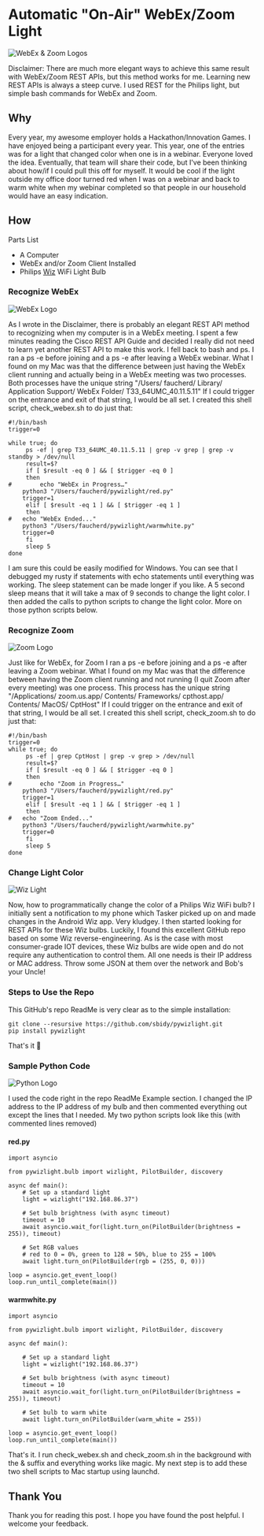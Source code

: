 # Automatic "On-Air" WebEx/Zoom Light
![WebEx & Zoom Logos](https://github.com/DennisFaucher/webexzoomlight/blob/main/images/header.png)

Disclaimer: There are much more elegant ways to achieve this same result with WebEx/Zoom REST APIs, but this method works for me. Learning new REST APIs is always a steep curve. I used REST for the Philips light, but simple bash commands for WebEx and Zoom.

## Why

Every year, my awesome employer holds a Hackathon/Innovation Games. I have enjoyed being a participant every year. This year, one of the entries was for a light that changed color when one is in a webinar. Everyone loved the idea. Eventually, that team will share their code, but I've been thinking about how/if I could pull this off for myself. It would be cool if the light outside my office door turned red when I was on a webinar and back to warm white when my webinar completed so that people in our household would have an easy indication.

## How

Parts List

* A Computer
* WebEx and/or Zoom Client Installed
* Philips [Wiz](https://www.usa.lighting.philips.com/consumer/smart-wifi-led) WiFi Light Bulb

### Recognize WebEx

![WebEx Logo](https://github.com/DennisFaucher/webexzoomlight/blob/main/images/WebEx%20Logo.png)

As I wrote in the Disclaimer, there is probably an elegant REST API method to recognizing when my computer is in a WebEx meeting. I spent a few minutes reading the Cisco REST API Guide and decided I really did not need to learn yet another REST API to make this work. I fell back to bash and ps. I ran a ps -e before joining and a ps -e after leaving a WebEx webinar. What I found on my Mac was that the difference between just having the WebEx client running and actually being in a WebEx meeting was two processes. Both processes have the unique string "/Users/ faucherd/ Library/ Application Support/ WebEx Folder/ T33_64UMC_40.11.5.11" If I could trigger on the entrance and exit of that string, I would be all set. I created this shell script, check_webex.sh to do just that:

````[bash]
#!/bin/bash
trigger=0

while true; do
     ps -ef | grep T33_64UMC_40.11.5.11 | grep -v grep | grep -v standby > /dev/null
     result=$?
     if [ $result -eq 0 ] && [ $trigger -eq 0 ] 
     then
#        echo "WebEx in Progress…"
	python3 "/Users/faucherd/pywizlight/red.py"
	trigger=1
     elif [ $result -eq 1 ] && [ $trigger -eq 1 ]
     then
#	echo "WebEx Ended..."
	python3 "/Users/faucherd/pywizlight/warmwhite.py"
	trigger=0
     fi
     sleep 5
done
````

I am sure this could be easily modified for Windows. You can see that I debugged my rusty if statements with echo statements until everything was working. The sleep statement can be made longer if you like. A 5 second sleep means that it will take a max of 9 seconds to change the light color.  I then added the calls to python scripts to change the light color. More on those python scripts below.

### Recognize Zoom

![Zoom Logo](https://github.com/DennisFaucher/webexzoomlight/blob/main/images/Zoom%20Logo.png)

Just like for WebEx, for Zoom I ran a ps -e before joining and a ps -e after leaving a Zoom webinar. What I found on my Mac was that the difference between having the Zoom client running and not running (I quit Zoom after every meeting) was one process. This process has the unique string "/Applications/ zoom.us.app/ Contents/ Frameworks/ cpthost.app/ Contents/ MacOS/ CptHost" If I could trigger on the entrance and exit of that string, I would be all set. I created this shell script, check_zoom.sh to do just that:

````[bash]
#!/bin/bash
trigger=0
while true; do
     ps -ef | grep CptHost | grep -v grep > /dev/null
     result=$?
     if [ $result -eq 0 ] && [ $trigger -eq 0 ] 
     then
#        echo "Zoom in Progress…"
	python3 "/Users/faucherd/pywizlight/red.py"
	trigger=1
     elif [ $result -eq 1 ] && [ $trigger -eq 1 ]
     then
#	echo "Zoom Ended..."
	python3 "/Users/faucherd/pywizlight/warmwhite.py"
	trigger=0
     fi
     sleep 5
done
````

### Change Light Color

![Wiz Light](https://github.com/DennisFaucher/webexzoomlight/blob/main/images/Wiz%20Light.png)

Now, how to programmatically change the color of a Philips Wiz WiFi bulb? I initially sent a notification to my phone which Tasker picked up on and made changes in the Android Wiz app. Very kludgey. I then started looking for REST APIs for these Wiz bulbs. Luckily, I found this excellent GitHub repo based on some Wiz reverse-engineering. As is the case with most consumer-grade IOT devices, these Wiz bulbs are wide open and do not require any authentication to control them. All one needs is their IP address or MAC address. Throw some JSON at them over the network and Bob's your Uncle!

### Steps to Use the Repo
This GitHub's repo ReadMe is very clear as to the simple installation:

````[bash]
git clone --resursive https://github.com/sbidy/pywizlight.git 
pip install pywizlight
````

That's it 🙂

### Sample Python Code

![Python Logo](https://github.com/DennisFaucher/webexzoomlight/blob/main/images/python-logo-master.png)

I used the code right in the repo ReadMe Example section. I changed the IP address to the IP address of my bulb and then commented everything out except the lines that I needed. My two python scripts look like this (with commented lines removed)

#### red.py

````[python]
import asyncio

from pywizlight.bulb import wizlight, PilotBuilder, discovery

async def main():
    # Set up a standard light
    light = wizlight("192.168.86.37")

    # Set bulb brightness (with async timeout)
    timeout = 10
    await asyncio.wait_for(light.turn_on(PilotBuilder(brightness = 255)), timeout)

    # Set RGB values
    # red to 0 = 0%, green to 128 = 50%, blue to 255 = 100%
    await light.turn_on(PilotBuilder(rgb = (255, 0, 0)))

loop = asyncio.get_event_loop()
loop.run_until_complete(main())
````

#### warmwhite.py

````[python]
import asyncio

from pywizlight.bulb import wizlight, PilotBuilder, discovery

async def main():

    # Set up a standard light
    light = wizlight("192.168.86.37")

    # Set bulb brightness (with async timeout)
    timeout = 10
    await asyncio.wait_for(light.turn_on(PilotBuilder(brightness = 255)), timeout)

    # Set bulb to warm white
    await light.turn_on(PilotBuilder(warm_white = 255))

loop = asyncio.get_event_loop()
loop.run_until_complete(main())
````

That's it. I run check_webex.sh and check_zoom.sh in the background with the & suffix and everything works like magic. My next step is to add these two shell scripts to Mac startup using launchd.

## Thank You

Thank you for reading this post. I hope you have found the post helpful. I welcome your feedback.
